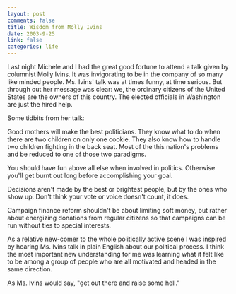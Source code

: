 ```yaml
--- 
layout: post
comments: false
title: Wisdom from Molly Ivins
date: 2003-9-25
link: false
categories: life
---
```

Last night Michele and I had the great good fortune to attend a talk given by columnist Molly Ivins. It was invigorating to be in the company of so many like minded people. Ms. Ivins' talk was at times funny, at time serious. But through out her message was clear: we, the ordinary citizens of the United States are the owners of this country. The elected officials in Washington are just the hired help.

Some tidbits from her talk:

Good mothers will make the best politicians. They know what to do when there are two children on only one cookie. They also know how to handle two children fighting in the back seat. Most of the this nation's problems and be reduced to one of those two paradigms.

You should have fun above all else when involved in politics. Otherwise you'll get burnt out long before accomplishing your goal.

Decisions aren't made by the best or brightest people, but by the ones who show up. Don't think your vote or voice doesn't count, it does.

Campaign finance reform shouldn't be about limiting soft money, but rather about energizing donations from regular citizens so that campaigns can be run without ties to special interests.

As a relative new-comer to the whole politically active scene I was inspired by hearing Ms. Ivins talk in plain English about our political process. I think the most important new understanding for me was learning what it felt like to be among a group of people who are all motivated and headed in the same direction.

As Ms. Ivins would say, "get out there and raise some hell."
